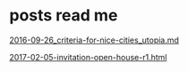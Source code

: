 

posts read me
===

[2016-09-26_criteria-for-nice-cities_utopia.md ]( https://theoarmour.github.io/posts/2016-09-26_criteria-for-nice-cities_utopia.md )

[ 2017-02-05-invitation-open-house-r1.html ]( https://theo-armour.github.io/posts/2017-02-05-invitation-open-house-r1.html )